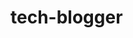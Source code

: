 # tech-blogger

<!-- 
Files to work on:
    Post model
    Comment model
    post-routes.js
    comment-routes.js
    user-routes.js    
 -->